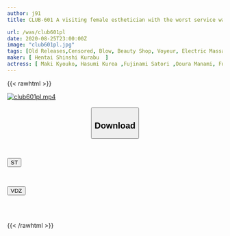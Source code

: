 ```yaml
---
author: j91
title: CLUB-601 A visiting female esthetician with the worst service was forced to convulse and incontinence over and over again with a fixed electric massager that wouldn't stop even when she cum, and was made to restrain and give a blowjob.

url: /was/club601pl
date: 2020-08-25T23:00:00Z
image: "club601pl.jpg"
tags: [Old Releases,Censored, Blow, Beauty Shop, Voyeur, Electric Massager, 4HR+, Confinement	]
maker: [ Hentai Shinshi Kurabu  ]
actress: [ Maki Kyouko, Hasumi Kurea ,Fujinami Satori ,Ooura Manami, Fukada Yuuri ,Sakuraba Hikari ,Nakajou Kanon ,Maeda Iroha ]
---
```



{{< rawhtml >}}

<div class="video" data-videoid="2KYVV2QpJeCZY1o">
    <a href="javascript:;">
        <img src="/was/club601pl/club601pl.jpg" width="WIDTH" height="HEIGHT" alt="club601pl.mp4" loading="lazy">
    </a>
</div>

<script type="text/javascript" src="https://j91.asia/asset/on-demand-st.js"></script>

<br>
  <link rel="stylesheet" href="https://j91.asia/asset/bs5.css">
  
  <center>
  <button class="btn btn-primary" type="button" data-bs-toggle="collapse" data-bs-target=".multi-collapse" aria-expanded="false" aria-controls="multiCollapseExample1 multiCollapseExample2"><h2>Download</h2></button></center>
</p>
<div class="row">
  <div class="col">
    <div class="collapse multi-collapse" id="multiCollapseExample1">
      <div class="card card-body">
	      	      <br>
<div class="buttons">  
<p><a href="https://streamtape.to/v/2KYVV2QpJeCZY1o" target="_blank"><button class="btn-hover color-3"><i class="fa fa-download"></i> ST</button></a></p></div>
    </div>
  </div>
</div>
  <div class="col">
    <div class="collapse multi-collapse" id="multiCollapseExample2">
      <div class="card card-body">
	      <br>
<div class="buttons">
<p><a href="https://vidoza.net/phrpn1lx2fz5" target="_blank"><button class="btn-hover color-1"><i class="fa fa-download"></i> VDZ</button></a></p></div>
<br><br>
      </div>
    </div>
  </div>
</div>

{{< /rawhtml >}}